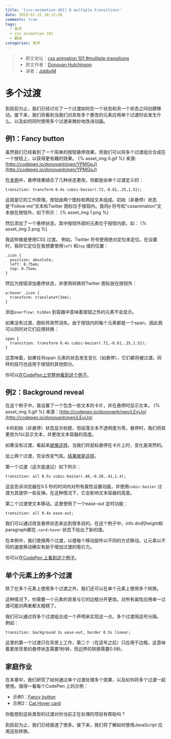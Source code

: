 ```yaml
---
title: '[css-animation-101] 8 multiple transitions'
date: 2019-01-22 10:12:28
comments: true
tags:
  - 技术
  - css animation 101
  - 翻译
categories: 技术
---
```


> * 原文地址：[css animation 101 #multiple-transitions](https://cssanimation.rocks/css-animation-101/#multiple-transitions)
> * 原文作者：[Donovan Hutchinson](https://cssanimation.rocks/)
> * 译者：[JobbyM](https://github.com/JobbyM)

# 多个过渡
到目前为止，我们已经讨论了一个过渡如何在一个状态和另一个状态之间创建移动。接下来，我们将看到当我们对具有多个更改的元素应用单个过渡时会发生什么，以及如何同时使用多个过渡来微妙地改进动画。

<!--more-->

## 例1：Fancy button
虽然我们已经看到了一个简单的按钮悬停效果，但我们可以将多个过渡组合合成在一个按钮上，以获得更有趣的效果。
{% asset_img 0.gif %}
来源:[http://codepen.io/donovanh/pen/YPMGpJ](http://codepen.io/donovanh/pen/YPMGpJ)

在[本例](http://codepen.io/donovanh/pen/YPMGpJ)中，悬停效果结合了几种状态更改，但都是由单个过渡定义的：
```
transition: transform 0.4s cubic-bezier(.72,-0.61,.25,1.51);
```

这就是它的工作原理。按钮由两个图标和两段文本组成。初始（非悬停）状态是“Follow me”文本和Twitter 图标位于按钮内。我将`@` 符号和“cssanimation”文本放在按钮外，如下所示：
{% asset_img 1.png %}

然后添加了一个悬停状态，其中按钮外部的元素位于按钮内部，如：
{% asset_img 2.png %}

我这样做是使用CSS 过渡。 例如，Twitter 符号使用绝对定位来定位。在设置时，我将它定位在我想要使用`left` 和`top` 值的位置：
```
.icon {
  position: absolute;
  left: 0.75em;
  top: 0.75em;
}
```

然后为按钮添加悬停状态，并使用转换将Twitter 图标放在按钮外：
```
a:hover .icon {
  transform: translateY(3em);
}
```

添加`overflow: hidden` 到容器中意味着按钮之外的元素不会显示。

如果没有过渡，图标将突然消失。由于按钮内的每个元素都是一个span，因此我可以同时对它们应用转换：
```
span {
  transition: transform 0.4s cubic-bezier(.72,-0.61,.25,1.51);
}
```

这意味着，如果任何span 元素的状态发生变化（如悬停），它们都将被过渡。同样的技巧也适用于按钮的其他部分。

你可以[在CodePen上完整地看到这个例子](http://codepen.io/donovanh/pen/YPMGpJ)。

## 例2：Background reveal
在这个例子中，我设置了一个包含一些文本的卡片，并在悬停时显示文本。
{% asset_img 3.gif %}
来源：[http://codepen.io/donovanh/pen/LEvjJg](http://codepen.io/donovanh/pen/LEvjJg)

卡的初始（非悬停）状态显示标题，但段落文本不透明度为零。悬停时，我们将其更改为1以显示文本，并更改文本容器的高度。

如果没有过渡，看起来[就像这样](http://codepen.io/donovanh/pen/PwgKLw?editors=110)。当我们将鼠标悬停在卡片上时，变化是突然的。

加上两个过渡，完全改变气氛。[结果就是这样](http://codepen.io/donovanh/pen/LEvjJg)。

第一个过渡（这次是速记）如下所示：
```
transition: all 0.5s cubic-bezier(.48,-0.28,.41,1.4);
```

这会告诉浏览器在0.5 秒的时间内对所有属性设置动画，并使用`cubic-bezier` 过渡为其提供一些反弹。在这种情况下，它会影响文本容器的高度。

第二个过渡使文本移动。这里使用了一个ease-out 定时功能：
```
transition: all 0.4s ease-out;
```

我们可以通过改变悬停状态来达到很多目的。在这个例子中，info div的height和paragraph都在`.card:hover` 状态下给出了新的值。

在本例中，我们使用两个过渡，以便每个移动部件以不同的方式移动。让元素以不同的速度移动确实有助于增加过渡的吸引力。

也可以在[CodePen 上看到这个例子](http://codepen.io/donovanh/pen/LEvjJg)。

## 单个元素上的多个过渡
除了在多个元素上使用多个过渡之外，我们还可以在单个元素上使用多个转换。

这种情况下，你需要一个元素的背景与它的边框分开更改。对所有属性应用单一过渡可能对两者都太粗糙了。

我们可以通过将多个过渡组合成一个声明来实现这一点。多个过渡用逗号分隔。
例如：
```
transition: background 1s ease-out, border 0.5s linear;
```

这里的第一个过渡只在背景上工作，第二个（在逗号之后）只应用于边框。这意味着更改背景的悬停状态需要1秒钟，而边界的转换需要0.5秒。

## 家庭作业
在本章中，我们研究了如何通过单个过渡处理多个效果，以及如何将多个过渡一起使用。值得一看每个CodePen 上的示例：
* 示例1：[Fancy button](http://codepen.io/donovanh/pen/YPMGpJ)
* 示例2：[Cat Hover card](http://codepen.io/donovanh/pen/LEvjJg)

你能想到这些类型的过渡对你当前正在处理的项目有帮助吗？

到目前为止，我们已经报道了很多。接下来，我们将了解如何使用JavaScript 应用这些转换。

